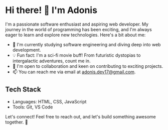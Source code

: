 # Hi there! 👋 I'm Adonis

I'm a passionate software enthusiast and aspiring web developer. My journey in the world of programming has been exciting, and I'm always eager to learn and explore new technologies. Here's a bit about me:

- 🌱 I'm currently studying software engineering and diving deep into web development.
- 💡 Fun fact: I'm a sci-fi movie buff! From futuristic dystopias to intergalactic adventures, count me in.
- 🤝 I'm open to collaboration and keen on contributing to exciting projects.
- 📫 You can reach me via email at adonis.dev17@gmail.com.

## Tech Stack

- Languages: HTML, CSS, JavaScript
- Tools: Git, VS Code

Let's connect! Feel free to reach out, and let's build something awesome together. 🌟

<!---
adonis-dev17/adonis-dev17 is a ✨ special ✨ repository because its `README.md` (this file) appears on your GitHub profile.
You can click the Preview link to take a look at your changes.
--->
